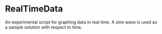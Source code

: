 # RealTimeData
An experimental script for graphing data in real time. A sine wave is used as a sample solution with respect to time.
